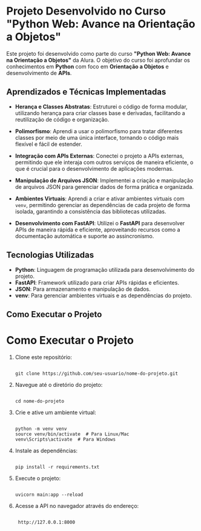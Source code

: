 # Projeto Desenvolvido no Curso "Python Web: Avance na Orientação a Objetos"

Este projeto foi desenvolvido como parte do curso **"Python Web: Avance na Orientação a Objetos"** da Alura. O objetivo do curso foi aprofundar os conhecimentos em **Python** com foco em **Orientação a Objetos** e desenvolvimento de **APIs**.

## Aprendizados e Técnicas Implementadas

- **Herança e Classes Abstratas**: Estruturei o código de forma modular, utilizando herança para criar classes base e derivadas, facilitando a reutilização de código e organização.
  
- **Polimorfismo**: Aprendi a usar o polimorfismo para tratar diferentes classes por meio de uma única interface, tornando o código mais flexível e fácil de estender.
  
- **Integração com APIs Externas**: Conectei o projeto a APIs externas, permitindo que ele interaja com outros serviços de maneira eficiente, o que é crucial para o desenvolvimento de aplicações modernas.

- **Manipulação de Arquivos JSON**: Implementei a criação e manipulação de arquivos JSON para gerenciar dados de forma prática e organizada.

- **Ambientes Virtuais**: Aprendi a criar e ativar ambientes virtuais com `venv`, permitindo gerenciar as dependências de cada projeto de forma isolada, garantindo a consistência das bibliotecas utilizadas.

- **Desenvolvimento com FastAPI**: Utilizei o **FastAPI** para desenvolver APIs de maneira rápida e eficiente, aproveitando recursos como a documentação automática e suporte ao assincronismo.

## Tecnologias Utilizadas

- **Python**: Linguagem de programação utilizada para desenvolvimento do projeto.
- **FastAPI**: Framework utilizado para criar APIs rápidas e eficientes.
- **JSON**: Para armazenamento e manipulação de dados.
- **venv**: Para gerenciar ambientes virtuais e as dependências do projeto.

## Como Executar o Projeto

# Como Executar o Projeto

1. Clone este repositório:
   <pre><code>
   git clone https://github.com/seu-usuario/nome-do-projeto.git
   </code></pre>

2. Navegue até o diretório do projeto:
   <pre><code>
   cd nome-do-projeto
   </code></pre>

3. Crie e ative um ambiente virtual:
   <pre><code>
   python -m venv venv
   source venv/bin/activate  # Para Linux/Mac
   venv\Scripts\activate  # Para Windows
   </code></pre>
 
4. Instale as dependências:
   <pre><code>
   pip install -r requirements.txt
   </code></pre>
5. Execute o projeto:
   <pre><code>
   uvicorn main:app --reload
   </code></pre>
6. Acesse a API no navegador através do endereço:
   <pre><code>
    http://127.0.0.1:8000
   </code></pre>






